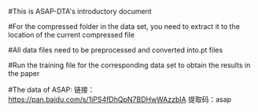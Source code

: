 #This is ASAP-DTA's introductory document

#For the compressed folder in the data set, you need to extract it to the location of the current compressed file

#All data files need to be preprocessed and converted into.pt files

#Run the training file for the corresponding data set to obtain the results in the paper

#The data of ASAP: 链接：https://pan.baidu.com/s/1iPS4fDhQpN7BDHwWAzzbIA  提取码：asap

